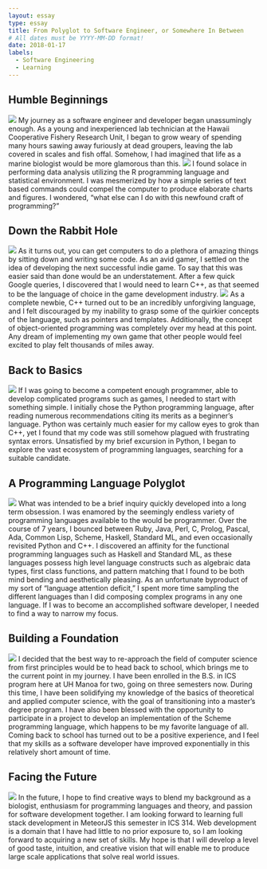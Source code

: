 ```yaml
---
layout: essay
type: essay
title: From Polyglot to Software Engineer, or Somewhere In Between
# All dates must be YYYY-MM-DD format!
date: 2018-01-17
labels:
  - Software Engineering
  - Learning
---
```


## Humble Beginnings

<img class="ui small left circular floated image" src="../images/stinky-fish.jpg">
My journey as a software engineer and developer began unassumingly enough. As a young and inexperienced lab technician at the Hawaii Cooperative Fishery Research Unit, I began to grow weary of spending many hours sawing away furiously at dead groupers, leaving the lab covered in scales and fish offal. Somehow, I had imagined that life as a marine biologist would be more glamorous than this.

<img class="ui small right circular floated image" src="../images/r-logo.jpeg">
I found solace in performing data analysis utilizing the R programming language and statistical environment. I was mesmerized by how a simple series of text based commands could compel the computer to produce elaborate charts and figures. I wondered, “what else can I do with this newfound craft of programming?”

## Down the Rabbit Hole

<img class="ui small left circular floated image" src="../images/rabbit-hole.webp">
As it turns out, you can get computers to do a plethora of amazing things by sitting down and writing some code. As an avid gamer, I settled on the idea of developing the next successful indie game. To say that this was easier said than done would be an understatement. After a few quick Google queries, I discovered that I would need to learn C++, as that seemed to be the language of choice in the game development industry. 

<img class="ui small right circular floated image" src="../images/pointer-joke.jpg">
As a complete newbie, C++ turned out to be an incredibly unforgiving language, and I felt discouraged by my inability to grasp some of the quirkier concepts of the language, such as pointers and templates. Additionally, the concept of object-oriented programming was completely over my head at this point. Any dream of implementing my own game that other people would feel excited to play felt thousands of miles away.

## Back to Basics

<img class="ui small left circular floated image" src="../images/white-space.jpg">
If I was going to become a competent enough programmer, able to develop complicated programs such as games, I needed to start with something simple. I initially chose the Python programming language, after reading numerous recommendations citing its merits as a beginner’s language. Python was certainly much easier for my callow eyes to grok than C++, yet I found that my code was still somehow plagued with frustrating syntax errors. Unsatisfied by my brief excursion in Python, I began to explore the vast  ecosystem of programming languages, searching for a suitable candidate. 

## A Programming Language Polyglot

<img class="ui small right circular floated image" src="../images/first-class-function.jpg">
What was intended to be a brief inquiry quickly developed into a long term obsession. I was enamored by the seemingly endless variety of programming languages available to the would be programmer. Over the course of 7 years, I bounced between Ruby, Java, Perl, C, Prolog, Pascal, Ada, Common Lisp, Scheme, Haskell, Standard ML, and even occasionally revisited Python and C++. I discovered an affinity for the functional programming languages such as Haskell and Standard ML, as these languages possess high level language constructs such as algebraic data types, first class functions, and pattern matching that I found to be both mind bending and aesthetically pleasing. As an unfortunate byproduct of my sort of “language attention deficit,” I spent more time sampling the different languages than I did composing complex programs in any one language. If I was to become an accomplished software developer, I needed to find a way to narrow my focus.

## Building a Foundation

<img class="ui small left circular floated image" src="../images/foundation.jpg">
I decided that the best way to re-approach the field of computer science from first principles would be to head back to school, which brings me to the current point in my journey. I have been enrolled in the B.S. in ICS program here at UH Manoa for two, going on three semesters now. During this time, I have been solidifying my knowledge of the basics of theoretical and applied computer science, with the goal of transitioning into a master’s degree program. I have also been blessed with the opportunity to participate in a project to develop an implementation of the Scheme programming language, which happens to be my favorite language of all. Coming back to school has turned out to be a positive experience, and I feel that my skills as a software developer have improved exponentially in this relatively short amount of time.

## Facing the Future

<img class="ui small right circular floated image" src="../images/future.jpg">
In the future, I hope to find creative ways to blend my background as a biologist, enthusiasm for  programming languages and theory, and passion for software development together. I am looking forward to learning full stack development in MeteorJS this semester in ICS 314.  Web development is a domain that I have had little to no prior exposure to, so I am looking forward to acquiring a new set of skills. My hope is that I will develop a level of good taste, intuition, and creative vision that will enable me to produce large scale applications that solve real world issues.
